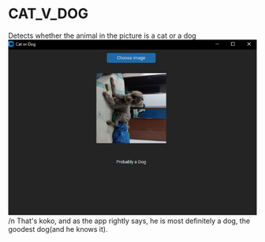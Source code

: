 # CAT_V_DOG
Detects whether the animal in the picture is a cat or a dog
![alt text](https://github.com/adikoch17/CAT_V_DOG/blob/main/Test/Screenshot%202023-11-07%20012419.png)
/n That's koko, and as the app rightly says, he is most definitely a dog, the goodest dog(and he knows it).
